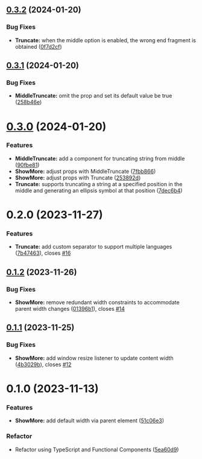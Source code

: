 ## [0.3.2](https://github.com/remanufacturing/react-truncate/compare/v0.3.1...v0.3.2) (2024-01-20)


### Bug Fixes

* **Truncate:** when the middle option is enabled, the wrong end fragment is obtained ([0f7d2cf](https://github.com/remanufacturing/react-truncate/commit/0f7d2cf7a01c08ab241327b762a6ee0289971972))



## [0.3.1](https://github.com/remanufacturing/react-truncate/compare/v0.2.0...v0.3.1) (2024-01-20)


### Bug Fixes

* **MiddleTruncate:** omit the  prop and set its default value be true ([258b46e](https://github.com/remanufacturing/react-truncate/commit/258b46ea852d6a014899ef440fcac271e522571a))



# [0.3.0](https://github.com/remanufacturing/react-truncate/compare/v0.2.0...v0.3.0) (2024-01-20)


### Features

* **MiddleTruncate:** add a component for truncating string from middle ([90fbe81](https://github.com/remanufacturing/react-truncate/commit/90fbe819c4c73ef61b6fd78a84f3d3647b801865))
* **ShowMore:** adjust props with MiddleTruncate ([7fbb866](https://github.com/remanufacturing/react-truncate/commit/7fbb866d7e59b62ca1e5a2bdd8abf790d89fc73c))
* **ShowMore:** adjust props with Truncate ([253892d](https://github.com/remanufacturing/react-truncate/commit/253892de8c31b7a41fd96aa17eaa0d49e10356bf))
* **Truncate:** supports truncating a string at a specified position in the middle and generating an ellipsis symbol at that position ([7dec6b4](https://github.com/remanufacturing/react-truncate/commit/7dec6b475471f528bbfd3ca883e46b584c3c33be))



# 0.2.0 (2023-11-27)


### Features

* **Truncate:** add custom separator to support multiple languages ([7b47463](https://github.com/remanufacturing/react-truncate/commit/7b47463e56c50473e1d20f619f5187c1847a84d9)), closes [#16](https://github.com/remanufacturing/react-truncate/issues/16)


## [0.1.2](https://github.com/remanufacturing/react-truncate/compare/v0.1.1...v0.1.2) (2023-11-26)


### Bug Fixes

* **ShowMore:** remove redundant width constraints to accommodate parent width changes ([01396b1](https://github.com/remanufacturing/react-truncate/commit/fc1aeff4ec720b37ae6fd5f3add87f6d20da6990)), closes [#14](https://github.com/remanufacturing/react-truncate/issues/14)



## [0.1.1](https://github.com/remanufacturing/react-truncate/compare/v0.1.0...v0.1.1) (2023-11-25)


### Bug Fixes

* **ShowMore:** add  window resize listener to update content width ([4b3029b](https://github.com/remanufacturing/react-truncate/commit/3f35055f7fb985875e23bc3bb0765ade6ce14fb7)), closes [#12](https://github.com/remanufacturing/react-truncate/issues/12)



# 0.1.0 (2023-11-13)


### Features

* **ShowMore:** add default width via parent element ([51c06e3](https://github.com/remanufacturing/react-truncate/commit/51c06e390fbcbd214e7aaae66aabd03b2c95de1d))


### Refactor

* Refactor using TypeScript and Functional Components ([5ea60d9](https://github.com/remanufacturing/react-truncate/commit/5ea60d983f61a8ab089a243cc4f74d034484900b))



